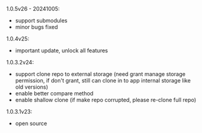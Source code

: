 1.0.5v26 - 20241005:
- support submodules
- minor bugs fixed

1.0.4v25:
- important update, unlock all features

1.0.3.2v24:
- support clone repo to external storage (need grant manage storage permission, if don't grant, still can clone in to app internal storage like old versions)
- enable better compare method
- enable shallow clone (if make repo corrupted, please re-clone full repo)

1.0.3.1v23:
- open source

